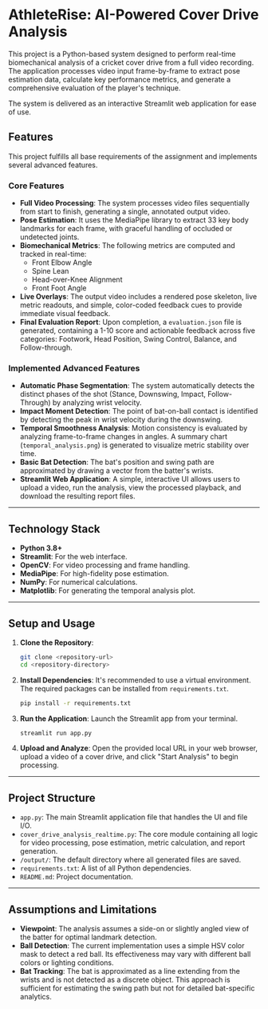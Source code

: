 # AthleteRise: AI-Powered Cover Drive Analysis

This project is a Python-based system designed to perform real-time biomechanical analysis of a cricket cover drive from a full video recording. The application processes video input frame-by-frame to extract pose estimation data, calculate key performance metrics, and generate a comprehensive evaluation of the player's technique.

The system is delivered as an interactive Streamlit web application for ease of use.

## Features

This project fulfills all base requirements of the assignment and implements several advanced features.

### Core Features

  * **Full Video Processing**: The system processes video files sequentially from start to finish, generating a single, annotated output video.
  * **Pose Estimation**: It uses the MediaPipe library to extract 33 key body landmarks for each frame, with graceful handling of occluded or undetected joints.
  * **Biomechanical Metrics**: The following metrics are computed and tracked in real-time:
      * Front Elbow Angle
      * Spine Lean
      * Head-over-Knee Alignment
      * Front Foot Angle
  * **Live Overlays**: The output video includes a rendered pose skeleton, live metric readouts, and simple, color-coded feedback cues to provide immediate visual feedback.
  * **Final Evaluation Report**: Upon completion, a `evaluation.json` file is generated, containing a 1-10 score and actionable feedback across five categories: Footwork, Head Position, Swing Control, Balance, and Follow-through.

### Implemented Advanced Features

  * **Automatic Phase Segmentation**: The system automatically detects the distinct phases of the shot (Stance, Downswing, Impact, Follow-Through) by analyzing wrist velocity.
  * **Impact Moment Detection**: The point of bat-on-ball contact is identified by detecting the peak in wrist velocity during the downswing.
  * **Temporal Smoothness Analysis**: Motion consistency is evaluated by analyzing frame-to-frame changes in angles. A summary chart (`temporal_analysis.png`) is generated to visualize metric stability over time.
  * **Basic Bat Detection**: The bat's position and swing path are approximated by drawing a vector from the batter's wrists.
  * **Streamlit Web Application**: A simple, interactive UI allows users to upload a video, run the analysis, view the processed playback, and download the resulting report files.

-----

## Technology Stack

  * **Python 3.8+**
  * **Streamlit**: For the web interface.
  * **OpenCV**: For video processing and frame handling.
  * **MediaPipe**: For high-fidelity pose estimation.
  * **NumPy**: For numerical calculations.
  * **Matplotlib**: For generating the temporal analysis plot.

-----

## Setup and Usage

1.  **Clone the Repository**:
    ```bash
    git clone <repository-url>
    cd <repository-directory>
    ```
2.  **Install Dependencies**:
    It's recommended to use a virtual environment. The required packages can be installed from `requirements.txt`.
    ```bash
    pip install -r requirements.txt
    ```
3.  **Run the Application**:
    Launch the Streamlit app from your terminal.
    ```bash
    streamlit run app.py
    ```
4.  **Upload and Analyze**:
    Open the provided local URL in your web browser, upload a video of a cover drive, and click "Start Analysis" to begin processing.

-----

## Project Structure

  * `app.py`: The main Streamlit application file that handles the UI and file I/O.
  * `cover_drive_analysis_realtime.py`: The core module containing all logic for video processing, pose estimation, metric calculation, and report generation.
  * `/output/`: The default directory where all generated files are saved.
  * `requirements.txt`: A list of all Python dependencies.
  * `README.md`: Project documentation.

-----

## Assumptions and Limitations

  * **Viewpoint**: The analysis assumes a side-on or slightly angled view of the batter for optimal landmark detection.
  * **Ball Detection**: The current implementation uses a simple HSV color mask to detect a red ball. Its effectiveness may vary with different ball colors or lighting conditions.
  * **Bat Tracking**: The bat is approximated as a line extending from the wrists and is not detected as a discrete object. This approach is sufficient for estimating the swing path but not for detailed bat-specific analytics.